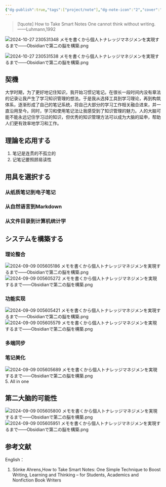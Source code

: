 ```yaml
---
{"dg-publish":true,"tags":["project/note"],"dg-note-icon":"2","cover":"![](https://github.com/Kairitsuhou/ImageHost/blob/main/Publish%20%E3%80%8A%E3%83%A1%E3%83%A2%E3%82%92%E6%9B%B8%E3%81%8F%E3%81%8B%E3%82%89%E5%80%8B%E4%BA%BA%E3%83%8A%E3%83%AC%E3%83%83%E3%82%B8%E3%83%9E%E3%83%8D%E3%82%B8%E3%83%A1%E3%83%B3%E3%83%88%E3%82%92%E5%AE%9F%E7%8F%BE%E3%81%99%E3%82%8B%E3%81%BE%E3%81%A7%E2%80%94%E2%80%94Obsidian%E3%81%A7%E7%AC%AC%E4%BA%8C%E3%81%AE%E8%84%B3%E3%82%92%E6%A7%8B%E7%AF%89%E3%81%99%E3%82%8B%E3%80%8B.jpg?raw=true)","description":"個人トナレッジマネジメンは、私に興味深い分野である。理論と実践を通して、システムを改善し、完璧な第二の脳を構築しようとしている。","permalink":"/900.Publish/メモを書くから個人トナレッジマネジメンを実現するまで——Obsidianで第二の脳を構築/","dgPassFrontmatter":true,"noteIcon":"2"}
---
```


> [!quote] How to Take Smart Notes
> One cannot think without writing.——Luhmann,1992

![2024-10-27 230531348 メモを書くから個人トナレッジマネジメンを実現するまで——Obsidianで第二の脳を構築.png](/img/user/700.Attachment/2024-10-27%20230531348%20%E3%83%A1%E3%83%A2%E3%82%92%E6%9B%B8%E3%81%8F%E3%81%8B%E3%82%89%E5%80%8B%E4%BA%BA%E3%83%88%E3%83%8A%E3%83%AC%E3%83%83%E3%82%B8%E3%83%9E%E3%83%8D%E3%82%B8%E3%83%A1%E3%83%B3%E3%82%92%E5%AE%9F%E7%8F%BE%E3%81%99%E3%82%8B%E3%81%BE%E3%81%A7%E2%80%94%E2%80%94Obsidian%E3%81%A7%E7%AC%AC%E4%BA%8C%E3%81%AE%E8%84%B3%E3%82%92%E6%A7%8B%E7%AF%89.png)

![2024-10-27 230531538 メモを書くから個人トナレッジマネジメンを実現するまで——Obsidianで第二の脳を構築.png](/img/user/700.Attachment/2024-10-27%20230531538%20%E3%83%A1%E3%83%A2%E3%82%92%E6%9B%B8%E3%81%8F%E3%81%8B%E3%82%89%E5%80%8B%E4%BA%BA%E3%83%88%E3%83%8A%E3%83%AC%E3%83%83%E3%82%B8%E3%83%9E%E3%83%8D%E3%82%B8%E3%83%A1%E3%83%B3%E3%82%92%E5%AE%9F%E7%8F%BE%E3%81%99%E3%82%8B%E3%81%BE%E3%81%A7%E2%80%94%E2%80%94Obsidian%E3%81%A7%E7%AC%AC%E4%BA%8C%E3%81%AE%E8%84%B3%E3%82%92%E6%A7%8B%E7%AF%89.png)
## 契機
大学时期，为了更好地记住知识，我开始习惯记笔记。在很长一段时间内没有章法的记录让我产生了学习知识管理的想法。于是我从选择工具到学习理论，再到构筑体系，逐渐形成了自己的笔记系统，将自己大部分的学习工作相关融合进来，并一直沿用至今。同时，学习和使用笔记法让我感受到了知识管理的魅力。人的大脑可能不能永远记住学习过的知识，但优秀的知识管理方法可以成为大脑的延申，帮助人们更有效率地学习和工作。

## 理論を応用する
1. 笔记是连贯的不孤立的
2. 记笔记要照顾易读性

## 用具を選択する
### 从纸质笔记到电子笔记
### 从自然语言到Markdown
### 从文件目录到计算机统计学

## システムを構築する
### 理论整合
![2024-09-09 005605186 メモを書くから個人トナレッジマネジメンを実現するまで——Obsidianで第二の脳を構築.png](/img/user/700.Attachment/2024-09-09%20005605186%20%E3%83%A1%E3%83%A2%E3%82%92%E6%9B%B8%E3%81%8F%E3%81%8B%E3%82%89%E5%80%8B%E4%BA%BA%E3%83%88%E3%83%8A%E3%83%AC%E3%83%83%E3%82%B8%E3%83%9E%E3%83%8D%E3%82%B8%E3%83%A1%E3%83%B3%E3%82%92%E5%AE%9F%E7%8F%BE%E3%81%99%E3%82%8B%E3%81%BE%E3%81%A7%E2%80%94%E2%80%94Obsidian%E3%81%A7%E7%AC%AC%E4%BA%8C%E3%81%AE%E8%84%B3%E3%82%92%E6%A7%8B%E7%AF%89.png)
![2024-09-09 005605272 メモを書くから個人トナレッジマネジメンを実現するまで——Obsidianで第二の脳を構築.png](/img/user/700.Attachment/2024-09-09%20005605272%20%E3%83%A1%E3%83%A2%E3%82%92%E6%9B%B8%E3%81%8F%E3%81%8B%E3%82%89%E5%80%8B%E4%BA%BA%E3%83%88%E3%83%8A%E3%83%AC%E3%83%83%E3%82%B8%E3%83%9E%E3%83%8D%E3%82%B8%E3%83%A1%E3%83%B3%E3%82%92%E5%AE%9F%E7%8F%BE%E3%81%99%E3%82%8B%E3%81%BE%E3%81%A7%E2%80%94%E2%80%94Obsidian%E3%81%A7%E7%AC%AC%E4%BA%8C%E3%81%AE%E8%84%B3%E3%82%92%E6%A7%8B%E7%AF%89.png)
### 功能实现
![2024-09-09 005605421 メモを書くから個人トナレッジマネジメンを実現するまで——Obsidianで第二の脳を構築.png](/img/user/700.Attachment/2024-09-09%20005605421%20%E3%83%A1%E3%83%A2%E3%82%92%E6%9B%B8%E3%81%8F%E3%81%8B%E3%82%89%E5%80%8B%E4%BA%BA%E3%83%88%E3%83%8A%E3%83%AC%E3%83%83%E3%82%B8%E3%83%9E%E3%83%8D%E3%82%B8%E3%83%A1%E3%83%B3%E3%82%92%E5%AE%9F%E7%8F%BE%E3%81%99%E3%82%8B%E3%81%BE%E3%81%A7%E2%80%94%E2%80%94Obsidian%E3%81%A7%E7%AC%AC%E4%BA%8C%E3%81%AE%E8%84%B3%E3%82%92%E6%A7%8B%E7%AF%89.png)
![2024-09-09 005605579 メモを書くから個人トナレッジマネジメンを実現するまで——Obsidianで第二の脳を構築.png](/img/user/700.Attachment/2024-09-09%20005605579%20%E3%83%A1%E3%83%A2%E3%82%92%E6%9B%B8%E3%81%8F%E3%81%8B%E3%82%89%E5%80%8B%E4%BA%BA%E3%83%88%E3%83%8A%E3%83%AC%E3%83%83%E3%82%B8%E3%83%9E%E3%83%8D%E3%82%B8%E3%83%A1%E3%83%B3%E3%82%92%E5%AE%9F%E7%8F%BE%E3%81%99%E3%82%8B%E3%81%BE%E3%81%A7%E2%80%94%E2%80%94Obsidian%E3%81%A7%E7%AC%AC%E4%BA%8C%E3%81%AE%E8%84%B3%E3%82%92%E6%A7%8B%E7%AF%89.png)
### 多端同步
### 笔记美化
![2024-09-09 005605689 メモを書くから個人トナレッジマネジメンを実現するまで——Obsidianで第二の脳を構築.png](/img/user/700.Attachment/2024-09-09%20005605689%20%E3%83%A1%E3%83%A2%E3%82%92%E6%9B%B8%E3%81%8F%E3%81%8B%E3%82%89%E5%80%8B%E4%BA%BA%E3%83%88%E3%83%8A%E3%83%AC%E3%83%83%E3%82%B8%E3%83%9E%E3%83%8D%E3%82%B8%E3%83%A1%E3%83%B3%E3%82%92%E5%AE%9F%E7%8F%BE%E3%81%99%E3%82%8B%E3%81%BE%E3%81%A7%E2%80%94%E2%80%94Obsidian%E3%81%A7%E7%AC%AC%E4%BA%8C%E3%81%AE%E8%84%B3%E3%82%92%E6%A7%8B%E7%AF%89.png)
5. All in one

## 第二大脑的可能性
![2024-09-09 005605800 メモを書くから個人トナレッジマネジメンを実現するまで——Obsidianで第二の脳を構築.png](/img/user/700.Attachment/2024-09-09%20005605800%20%E3%83%A1%E3%83%A2%E3%82%92%E6%9B%B8%E3%81%8F%E3%81%8B%E3%82%89%E5%80%8B%E4%BA%BA%E3%83%88%E3%83%8A%E3%83%AC%E3%83%83%E3%82%B8%E3%83%9E%E3%83%8D%E3%82%B8%E3%83%A1%E3%83%B3%E3%82%92%E5%AE%9F%E7%8F%BE%E3%81%99%E3%82%8B%E3%81%BE%E3%81%A7%E2%80%94%E2%80%94Obsidian%E3%81%A7%E7%AC%AC%E4%BA%8C%E3%81%AE%E8%84%B3%E3%82%92%E6%A7%8B%E7%AF%89.png)
![2024-09-09 005605951 メモを書くから個人トナレッジマネジメンを実現するまで——Obsidianで第二の脳を構築.png](/img/user/700.Attachment/2024-09-09%20005605951%20%E3%83%A1%E3%83%A2%E3%82%92%E6%9B%B8%E3%81%8F%E3%81%8B%E3%82%89%E5%80%8B%E4%BA%BA%E3%83%88%E3%83%8A%E3%83%AC%E3%83%83%E3%82%B8%E3%83%9E%E3%83%8D%E3%82%B8%E3%83%A1%E3%83%B3%E3%82%92%E5%AE%9F%E7%8F%BE%E3%81%99%E3%82%8B%E3%81%BE%E3%81%A7%E2%80%94%E2%80%94Obsidian%E3%81%A7%E7%AC%AC%E4%BA%8C%E3%81%AE%E8%84%B3%E3%82%92%E6%A7%8B%E7%AF%89.png)

## 参考文献
English：
1. Sönke Ahrens,How to Take Smart Notes: One Simple Technique to Boost Writing, Learning and Thinking – for Students, Academics and Nonfiction Book Writers